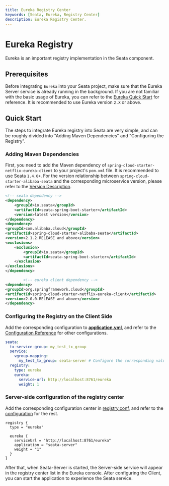 ```yaml
---
title: Eureka Registry Center
keywords: [Seata, Eureka, Registry Center]
description: Eureka Registry Center.
---
```


# Eureka Registry

Eureka is an important registry implementation in the Seata component.

## Prerequisites

Before integrating `Eureka` into your Seata project, make sure that the Eureka Server service is already running in the background. If you are not familiar with the basic usage of Eureka, you can refer to the [Eureka Quick Start](https://projects.spring.io/spring-cloud/spring-cloud.html#_service_discovery_eureka_clients) for reference. It is recommended to use Eureka version `2.X` or above.

## Quick Start

The steps to integrate Eureka registry into Seata are very simple, and can be roughly divided into "Adding Maven Dependencies" and "Configuring the Registry".

### Adding Maven Dependencies

First, you need to add the Maven dependency of `spring-cloud-starter-netflix-eureka-client` to your project's `pom.xml` file. It is recommended to use Seata `1.4.0+`. For the version relationship between `spring-cloud-starter-alibaba-seata` and the corresponding microservice version, please refer to the [Version Description](https://github.com/alibaba/spring-cloud-alibaba/wiki/%E7%89%88%E6%9C%AC%E8%AF%B4%E6%98%8E).

```xml
<!-- seata dependency -->
<dependency>
    <groupId>io.seata</groupId>
    <artifactId>seata-spring-boot-starter</artifactId>
    <version>latest version</version>
</dependency>
<dependency>
<groupId>com.alibaba.cloud</groupId>
<artifactId>spring-cloud-starter-alibaba-seata</artifactId>
<version>2.1.2.RELEASE and above</version>
<exclusions>
    <exclusion>
        <groupId>io.seata</groupId>
        <artifactId>seata-spring-boot-starter</artifactId>
    </exclusion>
</exclusions>
</dependency>

        <!-- eureka client dependency -->
<dependency>
<groupId>org.springframework.cloud</groupId>
<artifactId>spring-cloud-starter-netflix-eureka-client</artifactId>
<version>2.0.0.RELEASE and above</version>
</dependency>
```

### Configuring the Registry on the Client Side

Add the corresponding configuration to [**application.yml**](https://github.com/seata/seata/blob/1.3.0/script/client/spring/application.yml), and refer to the [Configuration Reference](https://github.com/seata/seata/tree/1.3.0/script/client) for other configurations.

```yaml
seata:
  tx-service-group: my_test_tx_group
  service:
    vgroup-mapping:
      my_test_tx_group: seata-server # Configure the corresponding value of registry.eureka.application on the Server side here
  registry:
    type: eureka
    eureka:
      service-url: http://localhost:8761/eureka
      weight: 1
```

### Server-side configuration of the registry center

Add the corresponding configuration center in [registry.conf](https://github.com/seata/seata/blob/1.3.0/server/src/main/resources/registry.conf), and refer to the [configuration](https://github.com/seata/seata/tree/1.3.0/script/server) for the rest.

```
registry {
  type = "eureka"
 
  eureka {
    serviceUrl = "http://localhost:8761/eureka"
    application = "seata-server"
    weight = "1"
  }
}
```

After that, when Seata-Server is started, the Server-side service will appear in the registry center list in the Eureka console. After configuring the Client, you can start the application to experience the Seata service.